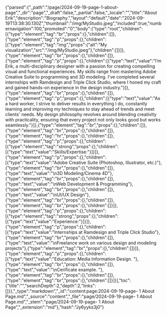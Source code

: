 {"parsed":{"_path":"/page/2024-09-19-page-1-about-page","_dir":"page","_draft":false,"_partial":false,"_locale":"","title":"About Erik","description":"Biography.","layout":"default","date":"2024-09-19T13:38:30.130Z","thumbnail":"/img/MyStudio.jpeg","included":true,"numbernavigation":100,"promoted":"0","body":{"type":"root","children":[{"type":"element","tag":"br","props":{},"children":[]},{"type":"element","tag":"p","props":{},"children":[{"type":"element","tag":"img","props":{"alt":"My visualization","src":"/img/MyStudio.jpeg"},"children":[]}]},{"type":"element","tag":"br","props":{},"children":[]},{"type":"element","tag":"p","props":{},"children":[{"type":"text","value":"I’m Erik, a multi-disciplinary designer with a passion for creating compelling visual and functional experiences. My skills range from mastering Adobe Creative Suite to programming and 3D modeling. I’ve completed several internships with Ramdesign and Triple Click Studio, where I honed my craft and gained hands-on experience in the design industry."}]},{"type":"element","tag":"br","props":{},"children":[]},{"type":"element","tag":"p","props":{},"children":[{"type":"text","value":"As a hard worker, I strive to deliver results in everything I do, constantly learning and improving my techniques to stay ahead of trends and meet clients' needs. My design philosophy revolves around blending creativity with practicality, ensuring that every project not only looks good but works seamlessly."}]},{"type":"element","tag":"br","props":{},"children":[]},{"type":"element","tag":"br","props":{},"children":[]},{"type":"element","tag":"hr","props":{},"children":[]},{"type":"element","tag":"p","props":{},"children":[{"type":"element","tag":"strong","props":{},"children":[{"type":"text","value":"Skills/Expertise:"}]}]},{"type":"element","tag":"p","props":{},"children":[{"type":"text","value":"Adobe Creative Suite (Photoshop, Illustrator, etc.)"},{"type":"element","tag":"br","props":{},"children":[]},{"type":"text","value":"\n3D Modeling/Cinema 4D"},{"type":"element","tag":"br","props":{},"children":[]},{"type":"text","value":"\nWeb Development & Programming"},{"type":"element","tag":"br","props":{},"children":[]},{"type":"text","value":"\nUI/UX Design"},{"type":"element","tag":"br","props":{},"children":[]},{"type":"element","tag":"br","props":{},"children":[]}]},{"type":"element","tag":"p","props":{},"children":[{"type":"element","tag":"strong","props":{},"children":[{"type":"text","value":"Experience:"}]}]},{"type":"element","tag":"p","props":{},"children":[{"type":"text","value":"Internships at Ramdesign and Triple Click Studio"},{"type":"element","tag":"br","props":{},"children":[]},{"type":"text","value":"\nFreelance work on various design and modeling projects"},{"type":"element","tag":"br","props":{},"children":[]}]},{"type":"element","tag":"p","props":{},"children":[{"type":"text","value":"Education: Media Information Design. "},{"type":"element","tag":"br","props":{},"children":[]},{"type":"text","value":"\nCerificate example. "},{"type":"element","tag":"br","props":{},"children":[]},{"type":"element","tag":"br","props":{},"children":[]}]}],"toc":{"title":"","searchDepth":2,"depth":2,"links":[]}},"_type":"markdown","_id":"content:page:2024-09-19-page- 1 About Page.md","_source":"content","_file":"page/2024-09-19-page- 1 About Page.md","_stem":"page/2024-09-19-page- 1 About Page","_extension":"md"},"hash":"Jy6yyks3j0"}